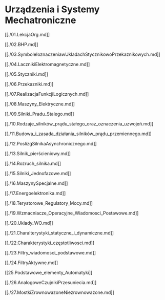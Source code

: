 # Urządzenia i Systemy Mechatroniczne

[[./01.LekcjaOrg.md]]

[[./02.BHP.md]]

[[./03.SymboleIoznaczeniawUkładachStycznikowoPrzekaznikowych.md]]

[[./04.LacznikiElektromagnetyczne.md]]

[[./05.Styczniki.md]]

[[./06.Przekazniki.md]]

[[./07.RealizacjaFunkcjiLogicznych.md]]

[[./08.Maszyny_Elektryczne.md]]

[[./09.Silniki_Pradu_Stalego.md]]

[[./10.Rodzaje_silników_prądu_stałego_oraz_oznaczenia_uzwojeń.md]]

[[./11.Budowa_i_zasada_działania_silników_prądu_przemiennego.md]]

[[./12.PoslizgSilnikaAsynchronicznego.md]]

[[./13.Silnik_pierścieniowy.md]]

[[./14.Rozruch_silnika.md]]

[[./15.Silniki_Jednofazowe.md]]

[[./16.MaszynySpecjalne.md]]

[[./17.Energoelektronika.md]]

[[./18.Terystorowe_Regulatory_Mocy.md]]

[[./19.Wzmacniacze_Operacyjne_Wiadomosci_Postawowe.md]]

[[./20.Uklady_WO.md]]

[[./21.Charalterystyki_statyczne_i_dynamiczne.md]]

[[./22.Charakterystyki_częstotliwosci.md]]

[[./23.Filtry_wiadomosci_podstawowe.md]]

[[./24.FiltryAktywne.md]]

[[25.Podstawowe_elementy_Automatyki]]

[[./26.AnalogoweCzujnikiPrzesuniecia.md]]

[[./27.MostkiZrownowazoneNiezrownowazone.md]]
